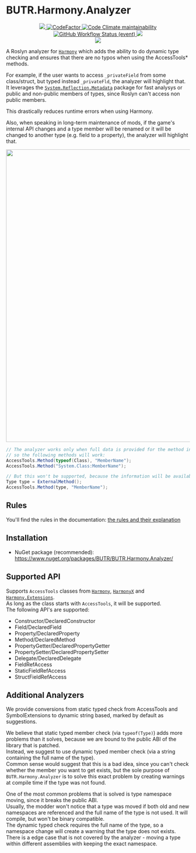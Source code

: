 # BUTR.Harmony.Analyzer
<p align="center">
  <a href="https://github.com/BUTR/BUTR.Harmony.Analyzer" alt="Lines Of Code">
    <img src="https://tokei.rs/b1/github/BUTR/BUTR.Harmony.Analyzer?category=code" />
  </a>
  <a href="https://www.codefactor.io/repository/github/butr/butr.harmony.analyzer">
    <img src="https://www.codefactor.io/repository/github/butr/butr.harmony.analyzer/badge" alt="CodeFactor" />
  </a>
  <a href="https://codeclimate.com/github/BUTR/BUTR.Harmony.Analyzer/maintainability">
    <img alt="Code Climate maintainability" src="https://img.shields.io/codeclimate/maintainability-percentage/BUTR/BUTR.Harmony.Analyzer">
  </a>
  <!--
  <a href="https://butr.github.io/BUTR.Harmony.Analyzer" alt="Documentation">
    <img src="https://img.shields.io/badge/Documentation-%F0%9F%94%8D-blue?style=flat" />
  </a>
  -->
  </br>
  <a href="https://github.com/BUTR/BUTR.Harmony.Analyzer/actions/workflows/test.yml?query=branch%3Amaster">
    <img alt="GitHub Workflow Status (event)" src="https://img.shields.io/github/workflow/status/BUTR/BUTR.Harmony.Analyzer/Test?branch=master&label=Tests">
  </a>
  <a href="https://codecov.io/gh/BUTR/BUTR.Harmony.Analyzer">
    <img src="https://codecov.io/gh/BUTR/BUTR.Harmony.Analyzer/branch/master/graph/badge.svg" />
  </a>
  </br>
  <a href="https://www.nuget.org/packages/BUTR.Harmony.Analyzer" alt="NuGet BUTR.Harmony.Analyzer">
    <img src="https://img.shields.io/nuget/v/BUTR.Harmony.Analyzer.svg?label=NuGet%20BUTR.Harmony.Analyzer&colorB=blue" />
  </a>
</p>

A Roslyn analyzer for [`Harmony`](https://github.com/pardeike/Harmony) which adds the ability to do dynamic type checking and ensures that there are no typos when using the AccessTools* methods.

For example, if the user wants to access `_privateField` from some class/struct, but typed instead `_privateFld`, the analyzer will highlight that. It leverages the [`System.Reflection.Metadata`](https://www.nuget.org/packages/System.Reflection.Metadata/) package for fast analysys or public and non-public members of types, since Roslyn can't access non public members.

This drastically reduces runtime errors when using Harmony.

Also, when speaking in long-term maintenance of mods, if the game's internal API changes and a type member will be renamed or it will be changed to another type (e.g. field to a property), the analyzer will highlight that.

<p align="center">
  <img src="https://cdn.discordapp.com/attachments/422092475163869201/987282699347714078/unknown.png" width="800" />
</p>

```csharp
// The analyzer works only when full data is provided for the method in compile-time
// so the following methods will work:
AccessTools.Method(typeof(Class), "MemberName");
AccessTools.Method("System.Class:MemberName");

// But this won't be supported, because the information will be available only at runtime
Type type = ExternalMethod();
AccessTools.Method(type, "MemberName");
```


## Rules

You'll find the rules in the documentation: [the rules and their explanation](https://github.com/BUTR/BUTR.Harmony.Analyzer/tree/master/docs)

## Installation

- NuGet package (recommended): <https://www.nuget.org/packages/BUTR/BUTR.Harmony.Analyzer/>

## Supported API
Supports `AccessTools` classes from [`Harmony`](https://github.com/pardeike/Harmony), [`HarmonyX`](https://github.com/BepInEx/HarmonyX) and [`Harmony.Extensions`](https://github.com/BUTR/Harmony.Extensions).  
As long as the class starts with `AccessTools`, it will be supported.  
The following API's are supported:
* Constructor/DeclaredConstructor
* Field/DeclaredField
* Property/DeclaredProperty
* Method/DeclaredMethod
* PropertyGetter/DeclaredPropertyGetter
* PropertySetter/DeclaredPropertySetter
* Delegate/DeclaredDelegate
* FieldRefAccess
* StaticFieldRefAccess
* StructFieldRefAccess

## Additional Analyzers
We provide conversions from static typed check from AccessTools and SymbolExtensions to dynamic string based, marked by default as suggestions.

We believe that static typed member check (via `typeof(Type)`) adds more problems than it solves, because we are bound to the public ABI of the library that is patched.  
Instead, we suggest to use dynamic typed member check (via a string containing the full name of the type).  
Common sense would suggest that this is a bad idea, since you can't check whether the member you want to get exists, but the sole purpose of `BUTR.Harmony.Analyzer` is to solve this exact problem by creating warnings at compile time if the type was not found.

One of the most common problems that is solved is type namespace moving, since it breaks the public ABI.  
Usually, the modder won't notice that a type was moved if both old and new namespaces are referenced and the full name of the type is not used. It will compile, but won't be binary compatible.  
The dynamic typed check requires the full name of the type, so a namespace change will create a warning that the type does not exists.  
There is a edge case that is not covered by the analyzer - moving a type within different assemblies with keeping the exact namespace.
